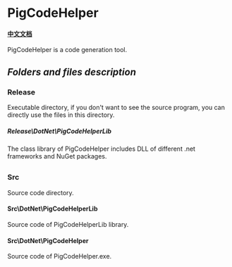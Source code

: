 # PigCodeHelper
#### [中文文档](https://github.com/PhongSeow/PigCodeHelper/blob/master/README.CN.md)
PigCodeHelper is a code generation tool.

## ***Folders and files description***

### Release

Executable directory, if you don't want to see the source program, you can directly use the files in this directory.

##### Release\DotNet\PigCodeHelperLib

The class library of PigCodeHelper includes DLL of different .net frameworks and NuGet packages.

## 

### Src

Source code directory.

#### Src\DotNet\PigCodeHelperLib

Source code of PigCodeHelperLib library.

#### Src\DotNet\PigCodeHelper

Source code of PigCodeHelper.exe.

